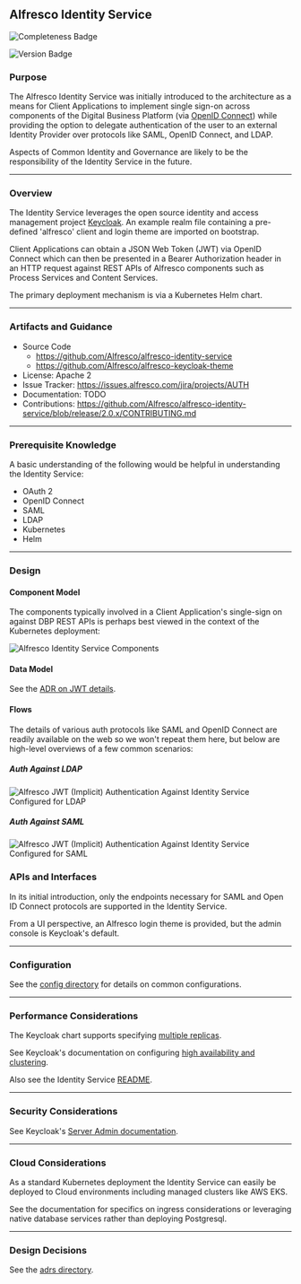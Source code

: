 ## Alfresco Identity Service

![Completeness Badge](https://img.shields.io/badge/Document_Level-In_Progress-yellow.svg?style=flat-square)

![Version Badge](https://img.shields.io/badge/Version-1.0-ff69b4.svg?style=flat-square)

### Purpose
The Alfresco Identity Service was initially introduced to the architecture as a means for Client Applications to implement single sign-on
across components of the Digital Business Platform (via [OpenID Connect](https://openid.net/connect/)) while providing the option to 
delegate authentication of the user to an external Identity Provider over protocols like SAML, OpenID Connect, and LDAP.

Aspects of Common Identity and Governance are likely to be the responsibility of the Identity Service in the future.

*** 


### Overview
The Identity Service leverages the open source identity and access management project [Keycloak](https://www.keycloak.org/).  An example
realm file containing a pre-defined 'alfresco' client and login theme are imported on bootstrap.

Client Applications can obtain a JSON Web Token (JWT) via OpenID Connect which can then be presented in a Bearer Authorization header
in an HTTP request against REST APIs of Alfresco components such as Process Services and Content Services.

The primary deployment mechanism is via a Kubernetes Helm chart.

*** 

### Artifacts and Guidance

* Source Code
  * https://github.com/Alfresco/alfresco-identity-service
  * https://github.com/Alfresco/alfresco-keycloak-theme
* License: Apache 2
* Issue Tracker: https://issues.alfresco.com/jira/projects/AUTH
* Documentation: TODO
* Contributions: https://github.com/Alfresco/alfresco-identity-service/blob/release/2.0.x/CONTRIBUTING.md

*** 

### Prerequisite Knowledge
A basic understanding of the following would be helpful in understanding the Identity Service:
* OAuth 2
* OpenID Connect
* SAML
* LDAP
* Kubernetes
* Helm

*** 

### Design

#### Component Model

The components typically involved in a Client Application's single-sign on against DBP REST APIs is perhaps best viewed in the
context of the Kubernetes deployment:

![Alfresco Identity Service Components](resource/component/identity-service-components.png "Alfresco Identity Service Components")

#### Data Model

See the [ADR on JWT details](adrs/0001-Internal-JWT-Token-Details.md).

#### Flows

The details of various auth protocols like SAML and OpenID Connect are readily available on the web so we won't repeat them here,
but below are high-level overviews of a few common scenarios:

##### Auth Against LDAP

![Alfresco JWT (Implicit) Authentication Against Identity Service Configured for LDAP](resource/sequence/high-level-ldap-auth-sequence.png "Alfresco JWT (Implicit) Authentication Against Identity Service Configured for LDAP")

##### Auth Against SAML

![Alfresco JWT (Implicit) Authentication Against Identity Service Configured for SAML](resource/sequence/high-level-saml-auth-sequence.png "Alfresco JWT (Implicit) Authentication Against Identity Service Configured for SAML")

### APIs and Interfaces

In its initial introduction, only the endpoints necessary for SAML and Open ID Connect protocols are supported in the Identity Service.

From a UI perspective, an Alfresco login theme is provided, but the admin console is Keycloak's default.

*** 

### Configuration

See the [config directory](config) for details on common configurations.

*** 

### Performance Considerations

The Keycloak chart supports specifying [multiple replicas](https://github.com/codecentric/helm-charts/blob/master/charts/keycloak#high-availability-and-clustering).

See Keycloak's documentation on configuring [high availability and clustering](https://www.keycloak.org/docs/latest/server_installation/index.html#_clustering).

Also see the Identity Service [README](https://github.com/Alfresco/alfresco-identity-service#multiple-replicas-high-availability-and-clustering).

*** 

### Security Considerations

See Keycloak's [Server Admin documentation](https://www.keycloak.org/docs/latest/server_admin/index.html).

*** 

### Cloud Considerations

As a standard Kubernetes deployment the Identity Service can easily be deployed to Cloud environments including managed clusters like AWS
EKS.

See the documentation for specifics on ingress considerations or leveraging native database services rather than deploying Postgresql.

***

### Design Decisions

See the [adrs directory](adrs). 
